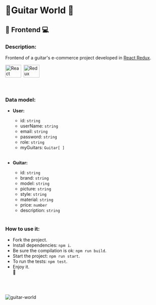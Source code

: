 # 🎸**Guitar World** 🤘

## 📱 **Frontend** 💻

### **Description:**

Frontend of a guitar's e-commerce project developed in [React Redux](https://react-redux.js.org/).

<div>
  <img src="https://upload.wikimedia.org/wikipedia/commons/thumb/a/a7/React-icon.svg/2300px-React-icon.svg.png" title="React" alt="React" width="50" height="40"/>&nbsp;
  <img src="https://cdn.worldvectorlogo.com/logos/redux.svg" title="Redux" alt="Redux" width="50" height="40"/>&nbsp;
</div>
<br>
<br>

### **Data model:**

- **User:**

  - id: `string`
  - userName: `string`
  - email: `string`
  - password: `string`
  - role: `string`
  - myGuitars: `Guitar[ ]`
    <br>
    <br>

- **Guitar:**
  - id: `string`
  - brand: `string`
  - model: `string`
  - picture: `string`
  - style: `string`
  - material: `string`
  - price: `number`
  - description: `string`
    <br>
    <br>

### **How to use it:**

- Fork the project.
- Install dependencies: `npm i`.
- Be sure the compilation is ok: `npm run build`.
- Start the project: `npm run start`.
- To run the tests: `npm test`.
- Enjoy it.
  <br>
  🥳

<br>
<br>

![guitar-world](https://t3.ftcdn.net/jpg/01/70/12/02/360_F_170120287_OqdsKQSUsa5ro0uCOMVEteoZkaMJQvue.webp)
